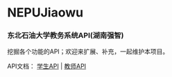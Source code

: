 # NEPUJiaowu
### 东北石油大学教务系统API(湖南强智)

挖掘各个功能的API；欢迎来扩展、补充，一起维护本项目。

API文档：
[学生API](https://github.com/bytegoing/NEPUJiaowu/blob/master/Student.md) | [教师API](https://github.com/bytegoing/NEPUJiaowu/blob/master/Teacher.md)
